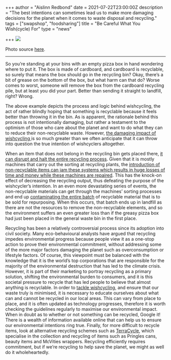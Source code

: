 +++
author = "Aislinn Redbond"
date = 2021-07-22T23:00:00Z
description = "The best intentions can sometimes lead us to make more damaging decisions for the planet when it comes to waste disposal and recycling."
tags = ["swapshop", "foodsharing"]
title = "Be Careful What You Wish(cycle) For"
type = "news"

+++
![](https://res.cloudinary.com/shrub-co-op/image/upload/v1627033110/shrubcoop.org/media/wish_jsvo52.jpg)

Photo source [here](https://www.innovatorsmag.com/wishcycling-wont-save-planet/).

***

So you’re standing at your bins with an empty pizza box in hand wondering where to put it. The box is made of cardboard, and cardboard is recyclable, so surely that means the box should go in the recycling bin? Okay, there’s a bit of grease on the bottom of the box, but what harm can that do? Worse comes to worst, someone will remove the box from the cardboard recycling pile, but at least you did your part. Better than sending it straight to landfill, right? Wrong.

The above example depicts the process and logic behind wishcycling, the act of rather blindly hoping that something is recyclable because it feels better than throwing it in the bin. As is apparent, the rationale behind this process is not intentionally damaging, but rather a testament to the optimism of those who care about the planet and want to do what they can to reduce their non-recyclable waste. However, [the damaging impact of wishcycling ](https://www.greenmatters.com/p/wishcycling)is so much greater than we often anticipate that it can throw into question the true intention of wishcyclers altogether.

When an item that does not belong in the recycling bin gets placed there, [it can disrupt and halt the entire recycling process](https://www.vogeldisposal.com/vogel-disposal-news/what-happens-when-the-wrong-things-go-into-recycling-4022). Given that it is mostly machines that carry out the sorting at recycling plants, the [introduction of non-recyclable items can jam these systems which results in huge losses of time and money while these machines are repaired](https://theecofairy.com/blogs/news/we-all-need-to-stop-wishcycling). This has the knock-on effect of decreasing the recycling output, thus defeating the purpose of the wishcycler’s intention. In an even more devastating series of events, the non-recyclable materials can get through the machines’ sorting processes and end up [contaminating the entire batch](https://www.wlrn.org/news/2018-12-19/a-tale-of-too-much-wishcycling-a-look-at-miami-dades-low-recycle-rate) of recyclable material that is to be sold for repurposing. When this occurs, that batch ends up in landfill as there are not the resources to remove the non-recyclable elements, and so the environment suffers an even greater loss than if the greasy pizza box had just been placed in the general waste bin in the first place.

Recycling has been a relatively controversial process since its adoption into civil society. Many eco-behavioural analysts have argued that recycling impedes environmental progress because people view it as a one-stop action to prove their environmental commitment, without addressing some of the more major factors damaging the planet such as overconsumption or lifestyle factors. Of course, this viewpoint must be balanced with the knowledge that it is the world’s top corporations that are responsible for the majority of the environmental destruction that has led to the climate crisis. However, it is part of their marketing to portray recycling as a primary solution, shifting the environmental burden to consumers, and it is this societal pressure to recycle that has led people to believe that almost anything is recyclable. In order to [tackle wishcycling](https://dirtylabs.com/blogs/the-dirt/what-is-wishcycling), and ensure that our waste truly is minimised, it is necessary to educate ourselves about what can and cannot be recycled in our local areas. This can vary from place to place, and it is often updated as technology progresses, therefore it is worth checking the guidelines regularly to maximise our environmental impact. When in doubt as to whether or not something can be recycled, Google it! There is a wealth of information available online that can help us to ensure our environmental intentions ring true. Finally, for more difficult to recycle items, look at alternative recycling schemes such as [TerraCycle](https://www.terracycle.com/en-GB), which specialise in the collection and recycling of items such as Pringles cans, beauty items and McVities wrappers. Recycling efficiently requires commitment, but if we’re recycling to help save the planet, we might as well do it wholeheartedly.
